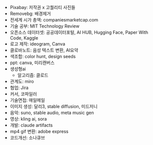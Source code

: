 - Pixabay: 저작권 x 고퀄리티 사진들
- Removebg: 배경제거
- 전세계 시가 총액: companiesmarketcap.com
- 기술 공부: MIT Technology Review
- 오픈소스 데이터셋: 공공데이터포털, AI HUB, Hugging Face, Paper With Code, Kaggle
- 로고 제작: ideogram, Canva
- 클로바노트: 음성 텍스트 변환, AI요약
- 색조합: color hunt, design seeds
- ppt: canva, 미리캔버스
- 생성형ai
  - 알고리즘: 클로드
- 관계도: miro
- 협업: Jira
- 커서, 코파일러
- 기술면접: 매일메일
- 이미지 생성: 달리3, stable diffusion, 미드저니
- 음악: suno, stable audio, meta music gen
- 영상: kling ai, sora
- 개발: claude artifacts
- mp4 gif 변환: adobe express
- 코드개선: 소나큐브
